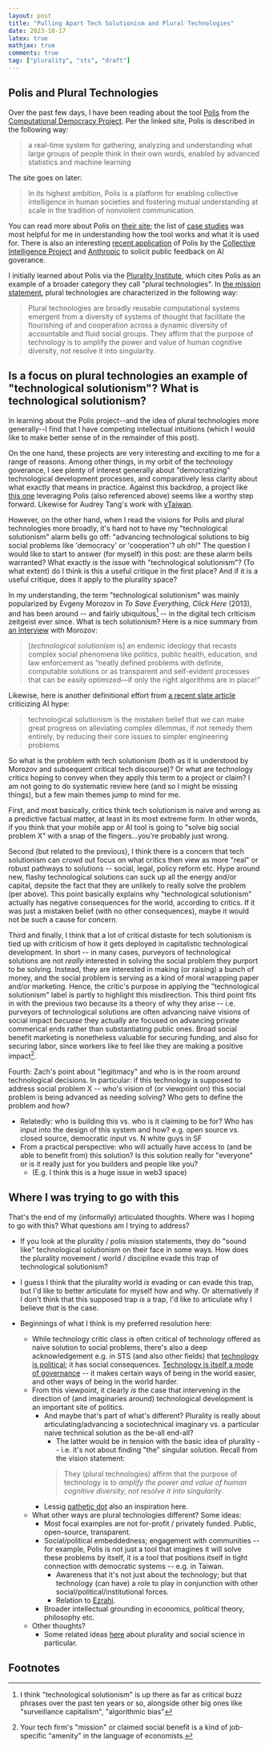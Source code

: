 ```yaml
---
layout: post
title: "Pulling Apart Tech Solutionism and Plural Technologies"
date: 2023-10-17
latex: true
mathjax: true
comments: true
tag: ["plurality", "sts", "draft"]
---
```


## Polis and Plural Technologies

Over the past few days, I have been reading about the tool [Polis](https://compdemocracy.org/Polis/) from the [Computational Democracy Project](https://compdemocracy.org/). Per the linked site, Polis is described in the following way:

> a real-time system for gathering, analyzing and understanding what large groups of people think in their own words, enabled by advanced statistics and machine learning

The site goes on later:

> In its highest ambition, Polis is a platform for enabling collective intelligence in human societies and fostering mutual understanding at scale in the tradition of nonviolent communication.

You can read more about Polis on [their site](https://compdemocracy.org/Polis/); the list of [case studies](https://compdemocracy.org/Case-studies/) was most helpful for me in understanding how the tool works and what it is used for. There is also an interesting [recent application](https://www.anthropic.com/index/collective-constitutional-ai-aligning-a-language-model-with-public-input) of Polis by the [Collective Intelligence Project](https://cip.org/) and [Anthropic](https://www.anthropic.com/) to solicit public feedback on AI goverance.

I initially learned about Polis via the [Plurality Institute](https://www.plurality.institute/), which cites Polis as an example of a broader category they call "plural technologies". In [the mission statement](https://docs.google.com/document/d/1R8BYn47a1yfqXwk2LSplBUChhEZQSgL92xKfV5pMXsk/edit), plural technologies are characterized in the following way:

> Plural technologies are broadly reusable computational systems emergent from a diversity of systems of thought that facilitate the flourishing of and cooperation across a dynamic diversity of accountable and fluid social groups. They affirm that the purpose of technology is to amplify the power and value of human cognitive diversity, not resolve it into singularity.

## Is a focus on plural technologies an example of "technological solutionism"? What is technological solutionism?

In learning about the Polis project--and the idea of plural technologies more generally--I find that I have competing intellectual intuitions (which I would like to make better sense of in the remainder of this post).

On the one hand, these projects are very interesting and exciting to me for a range of reasons. Among other things, in my orbit of the technology goverance, I see plenty of interest generally about "democratizing" technological development processes, and comparatively less clarity about what exactly that means in practice. Against this backdrop, a project like [this one](https://www.anthropic.com/index/collective-constitutional-ai-aligning-a-language-model-with-public-input) leveraging Polis (also referenced above) seems like a worthy step forward. Likewise for Audrey Tang's work with [vTaiwan](info.vtaiwan.tw).

However, on the other hand, when I read the visions for Polis and plural technologies more broadly, it's hard not to have my "technological solutionism" alarm bells go off: "advancing technological solutions to big social problems like 'democracy' or 'cooperation'? uh oh!" The question I would like to start to answer (for myself) in this post: are these alarm bells warranted? What exactly _is_ the issue with "technological solutionism"? (To what extent) do I think is this a useful critique in the first place? And if it is a useful critique, does it apply to the plurality space?

In my understanding, the term "technological solutionism" was mainly popularized by Evgeny Morozov in _To Save Everything, Click Here_ (2013), and has been around -- and fairly ubiquitous[^1] -- in the digital tech criticism zeitgeist ever since. What is tech solutionism? Here is a nice summary from [an interview](https://www.publicbooks.org/the-folly-of-technological-solutionism-an-interview-with-evgeny-morozov/) with Morozov:

> [*technological solutionism* is] an endemic ideology that recasts complex social phenomena like politics, public health, education, and law enforcement as “neatly defined problems with definite, computable solutions or as transparent and self-evident processes that can be easily optimized—if only the right algorithms are in place!”

Likewise, here is another definitional effort from [a recent slate article](https://slate.com/technology/2023/03/chatgpt-artificial-intelligence-solutionism-hype.html) criticizing AI hype:

> technological solutionism is the mistaken belief that we can make great progress on alleviating complex dilemmas, if not remedy them entirely, by reducing their core issues to simpler engineering problems

So what is the problem with tech solutionism (both as it is understood by Morozov and subsequent critical tech discourse)? Or what are technology critics hoping to convey when they apply this term to a project or claim? I am not going to do systematic review here (and so I might be missing things), but a few main themes jump to mind for me.

First, and most basically, critics think tech solutionism is naive and wrong as a predictive factual matter, at least in its most extreme form. In other words, if you think that your mobile app or AI tool is going to "solve big social problem X" with a snap of the fingers...you're probably just wrong.

Second (but related to the previous), I think there is a concern that tech solutionism can crowd out focus on what critics then view as more "real" or robust pathways to solutions -- social, legal, policy reform etc. Hype around new, flashy technological solutions can suck up all the energy and/or capital, depsite the fact that they are unlikely to really solve the problem (per above). This point basically explains why "technological solutionism" actually has negative consequences for the world, according to critics. If it was just a mistaken belief (with no other consequences), maybe it would not be such a cause for concern. 

Third and finally, I think that a lot of critical distaste for tech solutionism is tied up with criticism of how it gets deployed in capitalistic technological development. In short -- in many cases, purveyors of technological solutions are not _really_ interested in solving the social problem they purport to be solving. Instead, they are interested in making (or raising) a bunch of money, and the social problem is serving as a kind of moral wrapping paper and/or marketing. Hence, the critic's purpose in applying the "technological solutionism" label is partly to highlight this misdirection. This third point fits in with the previous two because its a theory of why they arise -- i.e. purveyors of technological solutions are often advancing naive visions of social impact *becuase* they actually are focused on advancing private commerical ends rather than substantiating public ones. Broad social benefit marketing is nonetheless valuable for securing funding, and also for securing labor, since workers like to feel like they are making a positive impact[^2]. 

Fourth: Zach's point about "legitimacy" and who is in the room around technological decisions. In particular: if this technology is supposed to address social problem X -- who's vision of (or viewpoint on) this social problem is being advanced as needing solving? Who gets to define the problem and how? 
* Relatedly: who is building this vs. who is it claiming to be for? Who has input into the design of this system and how? e.g. open source vs. closed source, democratic input vs. N white guys in SF
* From a practical perspective: who will actually have access to (and be able to benefit from) this solution? Is this solution really for "everyone" or is it really just for you builders and people like you? 
   * (E.g. I think this is a huge issue in web3 space)

## Where I was trying to go with this

That's the end of my (informally) articulated thoughts. Where was I hoping to go with this? What questions am I trying to address?

* If you look at the plurality / polis mission statements, they do "sound like" technological solutionism on their face in some ways. How does the plurality movement / world / discipline evade this trap of technological solutionism? 
* I guess I think that the plurality world *is* evading or can evade this trap, but I'd like to better articulate for myself how and why. Or alternatively if I don't think that this supposed trap *is* a trap, I'd like to articulate why I believe *that* is the case. 

* Beginnings of what I think is my preferred resolution here: 
   * While technology critic class is often critical of technology offered as naive solution to social problems, there's also a deep acknowledgement e.g. in STS (and also other fields) that [technology is political](https://www.jstor.org/stable/20024652); it has social consequences. [Technology is itself a mode of governance](https://jeffreyfossett.com/2023/10/18/my-lens-on-technology.html) -- it makes certain ways of being in the world easier, and other ways of being in the world harder. 
   * From this viewpoint, it clearly *is* the case that intervening in the direction of (and imaginaries around) technological development is an important site of politics. 
      * And maybe that's part of what's different? Plurality is really about articulating/advancing a sociotechnical imaginary vs. a particular naive technical solution as the be-all end-all? 
         * The latter would be in tension with the basic idea of plurality -- i.e. it's not about finding "the" singular solution. Recall  from the vision statement:
         > They (plural technologies) affirm that the purpose of technology is to _amplify the power and value of human cognitive diversity, not resolve it into singularity_.
      * Lessig [pathetic dot](https://en.wikipedia.org/wiki/Pathetic_dot_theory) also an inspiration here. 
   * What other ways are plural technologies different? Some ideas: 
      * Most focal examples are not for-profit / privately funded. Public, open-source, transparent. 
      * Social/political embeddedness; engagement with communities -- for example, Polis is not just a tool that imagines it will solve these problems by itself, it is a tool that positions itself in tight connection with democratic systems -- e.g. in Taiwan.  
         * Awareness that it's not just about the technology; but that technology (can have) a role to play in conjunction with other social/political/institutional forces.
         * Relation to [Ezrahi](https://www.amazon.com/Descent-Icarus-Transformation-Contemporary-Democracy/dp/067419828X). 
      * Broader intellectual grounding in economics, political theory, philosophy etc. 
   * Other thoughts? 
      * Some related ideas [here](https://jeffreyfossett.com/2023/10/25/brainstorm-on-plurality-and-quant-social-science.html) about plurality and social science in particular. 

## Footnotes

[^1]: I think "technological solutionism" is up there as far as critical buzz phrases over the past ten years or so, alongside other big ones like "surveillance capitalism", "algorithmic bias"

[^2]: Your tech firm's "mission" or claimed social benefit is a kind of job-specific "amenity" in the language of economists. 